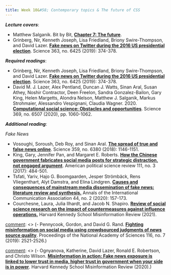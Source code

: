 ```yaml
---
title: Week 10&#58; Contemporary topics & The future of CSS
---
```


***Lecture covers***:

- Matthew Salganik. Bit by Bit, [**Chapter 7: The future**](https://www.bitbybitbook.com/en/1st-ed/the-future/).
- Grinberg, Nir, Kenneth Joseph, Lisa Friedland, Briony Swire-Thompson, and David Lazer. [**Fake news on Twitter during the 2016 US presidential election**](https://science-sciencemag-org.bengurionu.idm.oclc.org/content/363/6425/374.abstract). Science 363, no. 6425 (2019): 374-378.


[comment]: <> (CSS panel at ic2s2 https://www.youtube.com/watch?v=NVOpcLLv3oA)

***Required readings***:

- Grinberg, Nir, Kenneth Joseph, Lisa Friedland, Briony Swire-Thompson, and David Lazer. [**Fake news on Twitter during the 2016 US presidential election**](https://science-sciencemag-org.bengurionu.idm.oclc.org/content/363/6425/374.abstract). Science 363, no. 6425 (2019): 374-378.
- David M. J. Lazer, Alex Pentland, Duncan J. Watts, Sinan Aral, Susan Athey, Noshir Contractor, Deen Freelon, Sandra Gonzalez-Bailon, Gary King, Helen Margetts, Alondra Nelson, Matthew J. Salganik, Markus Strohmaier, Alessandro Vespignani, Claudia Wagner. 2020. [**Computational social science: Obstacles and opportunities**](https://science.sciencemag.org/content/369/6507/1060.abstract). Science 369, no. 6507 (2020), pp. 1060-1062.

***Additional reading***:

_Fake News_
- Vosoughi, Soroush, Deb Roy, and Sinan Aral. [**The spread of true and false news online**](https://science-sciencemag-org.bengurionu.idm.oclc.org/content/359/6380/1146.full). Science 359, no. 6380 (2018): 1146-1151.
- King, Gary, Jennifer Pan, and Margaret E. Roberts. [**How the Chinese government fabricates social media posts for strategic distraction, not engaged argument**](https://www-cambridge-org.bengurionu.idm.oclc.org/core/services/aop-cambridge-core/content/view/4662DB26E2685BAF1485F14369BD137C/S0003055417000144a.pdf/how-the-chinese-government-fabricates-social-media-posts-for-strategic-distraction-not-engaged-argument.pdf). American political science review 111, no. 3 (2017): 484-501.
-  Tsfati, Yariv, Hajo G. Boomgaarden, Jesper Strömbäck, Rens Vliegenthart, Alyt Damstra, and Elina Lindgren. [**Causes and consequences of mainstream media dissemination of fake news: literature review and synthesis.**](https://www-tandfonline-com.bengurionu.idm.oclc.org/doi/full/10.1080/23808985.2020.1759443) Annals of the International Communication Association 44, no. 2 (2020): 157-173.
- Courchesne, Laura, Julia Ilhardt, and Jacob N. Shapiro. [**Review of social science research on the impact of countermeasures against influence operations.**](https://misinforeview.hks.harvard.edu/article/review-of-social-science-research-on-the-impact-of-countermeasures-against-influence-operations/) Harvard Kennedy School Misinformation Review (2021).

[comment]: <> (- Pennycook, Gordon, and David G. Rand. [**Fighting misinformation on social media using crowdsourced judgments of news source quality**](https://www.pnas.org/content/pnas/116/7/2521.full.pdf). Proceedings of the National Academy of Sciences 116, no. 7 (2019): 2521-2526.)

[comment]: <> (- Ognyanova, Katherine, David Lazer, Ronald E. Robertson, and Christo Wilson. [**Misinformation in action: Fake news exposure is linked to lower trust in media, higher trust in government when your side is in power**](https://misinforeview.hks.harvard.edu/article/misinformation-in-action-fake-news-exposure-is-linked-to-lower-trust-in-media-higher-trust-in-government-when-your-side-is-in-power/). Harvard Kennedy School Misinformation Review (2020).)

